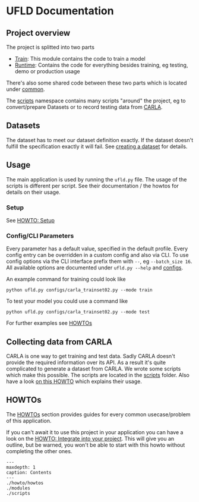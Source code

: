 # UFLD Documentation

## Project overview

The project is splitted into two parts

- [Train](./src.train): This module contains the code to train a model
- [Runtime](./src.runtime): Contains the code for everything besides training, eg testing, demo or production usage

There's also some shared code between these two parts which is located under [common](./src.common).

The [scripts](scripts) namespace contains many scripts "around" the project, eg to convert/prepare Datasets or to record
testing data from [CARLA](https://carla.org/).

## Datasets

The dataset has to meet our dataset definition exactly. If the dataset doesn't fulfill the specification exactly it will
fail. See [creating a dataset](./howto/create_a_profile.md) for details.

## Usage

The main application is used by running the `ufld.py` file. The usage of the scripts is different per script. See their documentation / the howtos for details on their usage.

### Setup

See [HOWTO: Setup](./howto/setup.md)

### Config/CLI Parameters

Every parameter has a default value, specified in the default profile. Every config entry can be overridden in a custom
config and also via CLI. To use config options via the CLI interface prefix them with `--`, eg `--batch_size 16`. All
available options are documented under `ufld.py --help` and [configs](./configs).

An example command for training could look like

``` shell
python ufld.py configs/carla_trainset02.py --mode train
```

To test your model you could use a command like

``` 
python ufld.py configs/carla_trainset02.py --mode test
```

For further examples see [HOWTOs](./howto/howtos.md)

## Collecting data from CARLA

CARLA is one way to get training and test data. Sadly CARLA doesn't provide the required information over its API. As a
result it's quite complicated to generate a dataset from CARLA. We wrote some scripts which make this possible. The
scripts are located in the [scripts](./scripts) folder. Also have a
look [on this HOWTO](howto/generate_dataset_from_carla.md) which explains their usage.

## HOWTOs

The [HOWTOs](./howto/howtos.md) section provides guides for every common usecase/problem of this application.

If you can't await it to use this project in your application you can have a look on the [HOWTO: Integrate into your project](howto/integrate_into_your_own_project).
This will give you an outline, but be warned, you won't be able to start with this howto without completing the other ones.



```{toctree}
---
maxdepth: 1
caption: Contents
---
./howto/howtos
./modules
./scripts
```


   